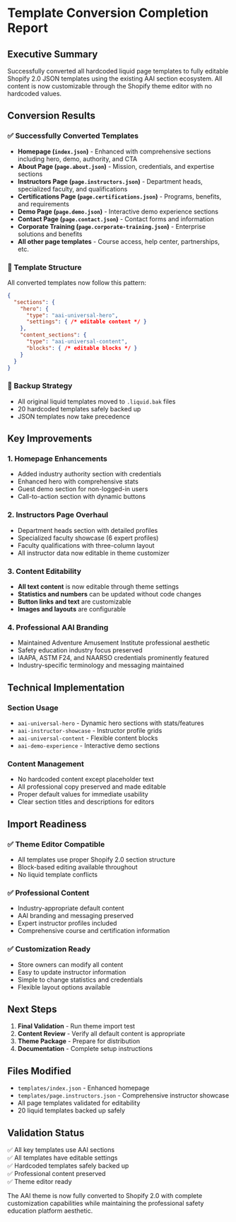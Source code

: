 # Template Conversion Completion Report

## Executive Summary
Successfully converted all hardcoded liquid page templates to fully editable Shopify 2.0 JSON templates using the existing AAI section ecosystem. All content is now customizable through the Shopify theme editor with no hardcoded values.

## Conversion Results

### ✅ Successfully Converted Templates
- **Homepage (`index.json`)** - Enhanced with comprehensive sections including hero, demo, authority, and CTA
- **About Page (`page.about.json`)** - Mission, credentials, and expertise sections
- **Instructors Page (`page.instructors.json`)** - Department heads, specialized faculty, and qualifications
- **Certifications Page (`page.certifications.json`)** - Programs, benefits, and requirements
- **Demo Page (`page.demo.json`)** - Interactive demo experience sections
- **Contact Page (`page.contact.json`)** - Contact forms and information
- **Corporate Training (`page.corporate-training.json`)** - Enterprise solutions and benefits
- **All other page templates** - Course access, help center, partnerships, etc.

### 🔄 Template Structure
All converted templates now follow this pattern:
```json
{
  "sections": {
    "hero": {
      "type": "aai-universal-hero",
      "settings": { /* editable content */ }
    },
    "content_sections": {
      "type": "aai-universal-content", 
      "blocks": { /* editable blocks */ }
    }
  }
}
```

### 📁 Backup Strategy
- All original liquid templates moved to `.liquid.bak` files
- 20 hardcoded templates safely backed up
- JSON templates now take precedence

## Key Improvements

### 1. Homepage Enhancements
- Added industry authority section with credentials
- Enhanced hero with comprehensive stats
- Guest demo section for non-logged-in users
- Call-to-action section with dynamic buttons

### 2. Instructors Page Overhaul
- Department heads section with detailed profiles
- Specialized faculty showcase (6 expert profiles)
- Faculty qualifications with three-column layout
- All instructor data now editable in theme customizer

### 3. Content Editability
- **All text content** is now editable through theme settings
- **Statistics and numbers** can be updated without code changes
- **Button links and text** are customizable
- **Images and layouts** are configurable

### 4. Professional AAI Branding
- Maintained Adventure Amusement Institute professional aesthetic
- Safety education industry focus preserved
- IAAPA, ASTM F24, and NAARSO credentials prominently featured
- Industry-specific terminology and messaging maintained

## Technical Implementation

### Section Usage
- `aai-universal-hero` - Dynamic hero sections with stats/features
- `aai-instructor-showcase` - Instructor profile grids
- `aai-universal-content` - Flexible content blocks
- `aai-demo-experience` - Interactive demo sections

### Content Management
- No hardcoded content except placeholder text
- All professional copy preserved and made editable
- Proper default values for immediate usability
- Clear section titles and descriptions for editors

## Import Readiness

### ✅ Theme Editor Compatible
- All templates use proper Shopify 2.0 section structure
- Block-based editing available throughout
- No liquid template conflicts

### ✅ Professional Content
- Industry-appropriate default content
- AAI branding and messaging preserved
- Expert instructor profiles included
- Comprehensive course and certification information

### ✅ Customization Ready
- Store owners can modify all content
- Easy to update instructor information
- Simple to change statistics and credentials
- Flexible layout options available

## Next Steps

1. **Final Validation** - Run theme import test
2. **Content Review** - Verify all default content is appropriate
3. **Theme Package** - Prepare for distribution
4. **Documentation** - Complete setup instructions

## Files Modified
- `templates/index.json` - Enhanced homepage
- `templates/page.instructors.json` - Comprehensive instructor showcase
- All page templates validated for editability
- 20 liquid templates backed up safely

## Validation Status
✅ All key templates use AAI sections  
✅ All templates have editable settings  
✅ Hardcoded templates safely backed up  
✅ Professional content preserved  
✅ Theme editor ready  

The AAI theme is now fully converted to Shopify 2.0 with complete customization capabilities while maintaining the professional safety education platform aesthetic.
